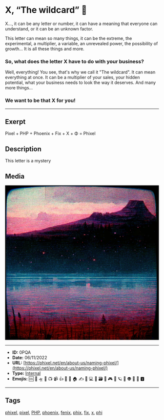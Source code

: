 # X, “The wildcard” 🎩
X..., it can be any letter or number, it can have a meaning that everyone can understand, or it can be an unknown factor.
 
This letter can mean so many things, it can be the extreme, the experimental, a multiplier, a variable, an unrevealed power, the possibility of growth… It is all these things and more.
 
### So, what does the letter X have to do with your business?
Well, everything! You see, that's why we call it "The wildcard".
It can mean everything at once. It can be a multiplier of your sales, your hidden potential, what your business needs to look the way it deserves. And many more things…
### We want to be that X for you!


------------
## Exerpt
Pixel + PHP + Phoenix + Fix + X + Φ = Phixel
## Description
This letter is a mystery
## Media
<img src="media/17f4f081/the-name-wildcard.jpg">

------------
- **ID:** 0PQA
- **Date:** 06/11/2022
- **URL:** [https://phixel.net/en/about-us/naming-phixel/](https://phixel.net/en/about-us/naming-phixel/)
- **Type:** [Internal](#internal)
- **Emojis:** 🆒 🎨 🛸 📼 📺 📹 👍 🔗 📝 🏠 ✍️ 👨 💻 👑 🗃 👾 🎮 📲 🪐 🌟 👽 🚀 🌌 🅸

------------
## Tags
[phixel](#phixel), [pixel](#pixel), [PHP](#PHP), [phoenix](#phoenix), [fenix](#fenix), [phix](#phix), [fix](#fix), [x](#x), [phi](#phi)

